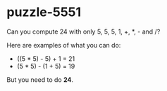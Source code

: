 # puzzle-5551
Can you compute 24 with only 5, 5, 5, 1, +, *, - and /?

Here are examples of what you can do:
* ((5 * 5) - 5) + 1 = 21
* (5 * 5) - (1 + 5) = 19

But you need to do **24**.
